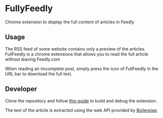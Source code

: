 FullyFeedly
===========

Chrome extension to display the full content of articles in Feedly


## Usage

The RSS feed of some website contains only a preview of the articles.
FullFeedly is a chrome extensions that allows you to read the full article without leaving Feedly.com

When reading an imcomplete post, simply press the icon of FullFeedly in the URL bar to download the full text.


## Developer

Clone the repository and follow [this guide](http://minimul.com/developing-a-chrome-extension-with-yeoman.html) to build and debug the extension.

The text of the article is extracted using the web API provided by [Boilerpipe](http://boilerpipe-web.appspot.com/).
